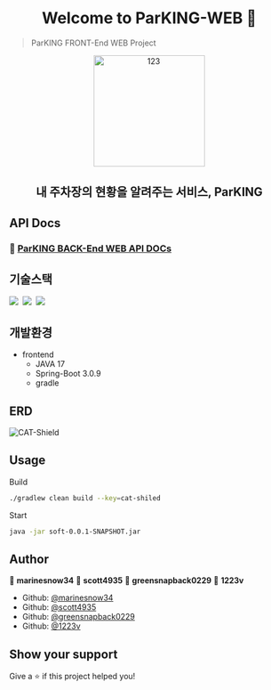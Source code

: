 <h1 align="center">Welcome to ParKING-WEB 👋</h1>

> ParKING FRONT-End WEB Project

<div align=center>
  <img width="200" alt="123" src="https://img1.daumcdn.net/thumb/R1280x0/?scode=mtistory2&fname=https%3A%2F%2Fblog.kakaocdn.net%2Fdn%2FsTaJl%2FbtsrrSgwmfB%2FSXe0UCIJ8qg6lEIDKqdGL0%2Fimg.png">
</div>
<h2 align=center>내 주차장의 현황을 알려주는 서비스, ParKING</h2>




## API Docs

### 💎 [ParKING BACK-End WEB API DOCs](https://docs.google.com/spreadsheets/d/1YJ8Sd4-a11__bD16xVhjMOyaRQf1k_zU/edit#gid=990061567)


## 기술스택

<p>
  <img src="https://img.shields.io/badge/-Java-red"/>&nbsp
  <img src="https://img.shields.io/badge/-MySQL-orange"/>&nbsp
  <img src="https://img.shields.io/badge/-Spring_Boot-green"/>&nbsp
</p>

## 개발환경

- frontend
  - JAVA 17
  - Spring-Boot 3.0.9
  - gradle
## ERD

![CAT-Shield](https://github.com/B4CK-BONE/ParkingBackend/assets/50243183/23b8db04-07fe-431d-8ed8-4a4a10de7207)
## Usage

Build
```sh
./gradlew clean build --key=cat-shiled
```

Start
```sh
java -jar soft-0.0.1-SNAPSHOT.jar
```


## Author

👤 **marinesnow34**
👤 **scott4935**
👤 **greensnapback0229**
👤 **1223v**

* Github: [@marinesnow34](https://github.com/marinesnow34)
* Github: [@scott4935](https://github.com/scott4935)
* Github: [@greensnapback0229](https://github.com/greensnapback0229)
* Github: [@1223v](https://github.com/1223v)

## Show your support

Give a ⭐️ if this project helped you!

	

